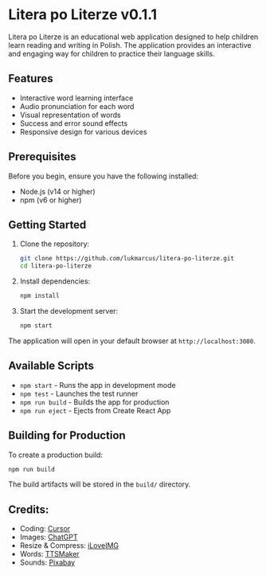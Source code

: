 # Litera po Literze v0.1.1

Litera po Literze is an educational web application designed to help children learn reading and writing in Polish. The application provides an interactive and engaging way for children to practice their language skills.

## Features

- Interactive word learning interface
- Audio pronunciation for each word
- Visual representation of words
- Success and error sound effects
- Responsive design for various devices

## Prerequisites

Before you begin, ensure you have the following installed:

- Node.js (v14 or higher)
- npm (v6 or higher)

## Getting Started

1. Clone the repository:

   ```bash
   git clone https://github.com/lukmarcus/litera-po-literze.git
   cd litera-po-literze
   ```

2. Install dependencies:

   ```bash
   npm install
   ```

3. Start the development server:
   ```bash
   npm start
   ```

The application will open in your default browser at `http://localhost:3000`.

## Available Scripts

- `npm start` - Runs the app in development mode
- `npm test` - Launches the test runner
- `npm run build` - Builds the app for production
- `npm run eject` - Ejects from Create React App

## Building for Production

To create a production build:

```bash
npm run build
```

The build artifacts will be stored in the `build/` directory.

## Credits:

- Coding: [Cursor](https://www.cursor.com/)
- Images: [ChatGPT](https://chatgpt.com/)
- Resize & Compress: [iLoveIMG](https://www.iloveimg.com/)
- Words: [TTSMaker](https://ttsmaker.com/)
- Sounds: [Pixabay](https://pixabay.com/)
